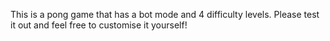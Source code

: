 This is a pong game that has a bot mode and 4 difficulty levels. Please test it out and feel free to customise it yourself!
